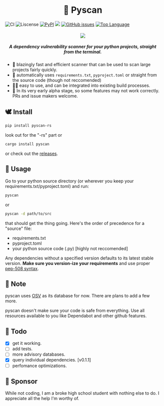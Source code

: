 <h1 align="center"> 🐍 Pyscan </h1>

![CI](https://github.com/aswinnnn/pyscan/actions/workflows/CI.yml/badge.svg) ![Liscense](https://img.shields.io/github/license/aswinnnn/pyscan?color=ff64b4) [![PyPI](https://img.shields.io/pypi/v/pyscan-rs?color=ff69b4)](https://pypi.org/project/pyscan-rs) [![](https://img.shields.io/crates/v/pyscan?color=ff64b4)](https://crates.io/crates/pyscan) [![GitHub issues](https://img.shields.io/github/issues/aswinnnn/pyscan.svg?color=ff69b4)](https://GitHub.com/aswinnnn/pyscan/issues/) [![Top Language](https://img.shields.io/github/languages/top/aswinnnn/pyscan?color=ff69b4)](https://img.shields.io/github/languages/top/aswinnnn/pyscan)

<h4 align="center"> 

<img src="https://media.discordapp.net/attachments/1002212458502557718/1107648562004758538/pyscan.png?width=779&height=206">

</h4>

<h5 align="center"> <i>A dependency vulnerability scanner for your python projects, straight from the terminal.</i> </h5>

+ 🚀 blazingly fast and efficient scanner that can be used to scan large projects fairly quickly.
+ 🤖 automatically uses `requirements.txt`, `pyproject.toml` or straight from the source code (though not reccomended)
+ 🧑‍💻 easy to use, and can be integrated into existing build processes.
+ 💽 In its very early alpha stage, so some features may not work correctly. PRs and issue makers welcome.

## 🕊️ Install

```bash
pip install pyscan-rs
```
look out for the "-rs" part
or

```bash
cargo install pyscan
```

or check out the [releases](https://github.com/aswinnnn/pyscan/releases).

## 🐇 Usage

Go to your python source directory (or wherever you keep your requirements.txt/pyproject.toml) and run:

```bash
pyscan
```
or
```bash
pyscan -d path/to/src
```

that should get the thing going.
Here's the order of precedence for a "source" file:

+ requirements.txt
+ pyproject.toml
+ your python source code (.py) [highly not reccomended]

Any dependencies without a specified version defaults to its latest stable version. **Make sure you version-ize your requirements** and use proper [pep-508 syntax](https://peps.python.org/pep-0508/).

## 🦀 Note

pyscan uses [OSV](https://osv.dev) as its database for now. There are plans to add a few more.

pyscan doesn't make sure your code is safe from everything. Use all resources available to you like Dependabot and other github features.

## 🐰 Todo

- [x] get it working.
- [ ] add  tests.
- [ ] more advisory databases.
- [x] query individual dependencies. [v0.1.1]
- [ ] perfomance optimizations.

## 🐹 Sponsor

While not coding, I am a broke high school student with nothing else to do. I appreciate all the help I'm worthy of.

